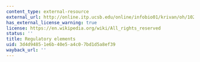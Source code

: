 ```yaml
---
content_type: external-resource
external_url: http://online.itp.ucsb.edu/online/infobio01/krivan/oh/102.html
has_external_license_warning: true
license: https://en.wikipedia.org/wiki/All_rights_reserved
status: ''
title: Regulatory elements
uid: 3d4d9485-1e6b-40e5-a4c0-7bd1d5a8ef39
wayback_url: ''
---
```

